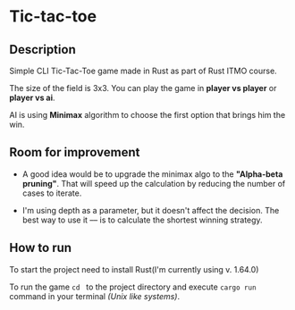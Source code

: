 # Tic-tac-toe

## Description

Simple CLI Tic-Tac-Toe game made in Rust as part of Rust ITMO course.

The size of the field is 3x3. You can play the game in **player vs player** or **player vs ai**.

AI is using **Minimax** algorithm to choose the first option that brings him the win.

## Room for improvement

- A good idea would be to upgrade the minimax algo to the **"Alpha-beta pruning"**. That will speed up the calculation by reducing the number of cases to iterate.

- I'm using depth as a parameter, but it doesn't affect the decision. The best way to use it –– is to calculate the shortest winning strategy.

## How to run

To start the project need to install Rust(I'm currently using v. 1.64.0)

To run the game `cd ` to the project directory and execute `cargo run` command in your terminal _(Unix like systems)_.
